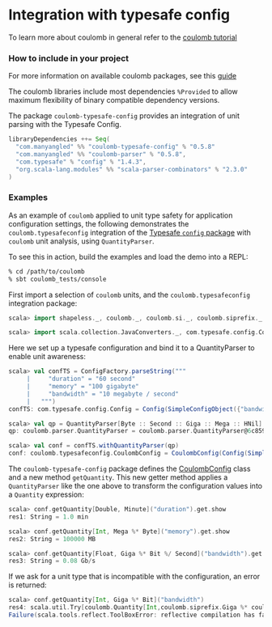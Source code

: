 # Integration with typesafe config

To learn more about coulomb in general refer to the
[coulomb tutorial](../README.md#tutorial)

### How to include in your project

For more information on available coulomb packages, see this
[guide](../README.md#how-to-include-coulomb-in-your-project)

The coulomb libraries include most dependencies `%Provided` to allow maximum flexibility
of binary compatible dependency versions.

The package `coulomb-typesafe-config` provides an integration of unit parsing with the Typesafe Config.
```scala
libraryDependencies ++= Seq(
  "com.manyangled" %% "coulomb-typesafe-config" % "0.5.8"
  "com.manyangled" %% "coulomb-parser" % "0.5.8",
  "com.typesafe" % "config" % "1.4.3",
  "org.scala-lang.modules" %% "scala-parser-combinators" % "2.3.0"
)
```

### Examples

As an example of `coulomb` applied to unit type safety for application configuration
settings, the following demonstrates the `coulomb.typesafeconfig` integration of the
[Typesafe `config` package](https://github.com/lightbend/config)
with `coulomb` unit analysis, using `QuantityParser`.

To see this in action, build the examples and load the demo into a REPL:

```bash
% cd /path/to/coulomb
% sbt coulomb_tests/console
```

First import a selection of `coulomb` units, and the `coulomb.typesafeconfig` integration package:

```scala
scala> import shapeless._, coulomb._, coulomb.si._, coulomb.siprefix._, coulomb.info._, coulomb.time._, coulomb.parser._

scala> import scala.collection.JavaConverters._, com.typesafe.config.ConfigFactory, coulomb.typesafeconfig._
```

Here we set up a typesafe configuration and bind it to a QuantityParser to enable unit awareness: 
```scala
scala> val confTS = ConfigFactory.parseString("""
     |     "duration" = "60 second"
     |     "memory" = "100 gigabyte"
     |     "bandwidth" = "10 megabyte / second"
     |   """)
confTS: com.typesafe.config.Config = Config(SimpleConfigObject({"bandwidth":"10 megabyte / second","duration":"60 second","memory":"100 gigabyte"}))

scala> val qp = QuantityParser[Byte :: Second :: Giga :: Mega :: HNil]
qp: coulomb.parser.QuantityParser = coulomb.parser.QuantityParser@6c8590b1

scala> val conf = confTS.withQuantityParser(qp)
conf: coulomb.typesafeconfig.CoulombConfig = CoulombConfig(Config(SimpleConfigObject({"bandwidth":"10 megabyte / second","duration":"60 second","memory":"100 gigabyte"})),coulomb.parser.QuantityParser@6c8590b1)
```

The `coulomb-typesafe-config` package defines the
[CoulombConfig](https://erikerlandson.github.io/coulomb/latest/api/coulomb/typesafeconfig/CoulombConfig.html)
class and a new method `getQuantity`.
This new getter method applies a `QuantityParser` like the one above to transform the configuration values into a
`Quantity` expression:
```scala
scala> conf.getQuantity[Double, Minute]("duration").get.show
res1: String = 1.0 min

scala> conf.getQuantity[Int, Mega %* Byte]("memory").get.show
res2: String = 100000 MB

scala> conf.getQuantity[Float, Giga %* Bit %/ Second]("bandwidth").get.show
res3: String = 0.08 Gb/s
```

If we ask for a unit type that is incompatible with the configuration, an error is returned:
```scala
scala> conf.getQuantity[Int, Giga %* Bit]("bandwidth")
res4: scala.util.Try[coulomb.Quantity[Int,coulomb.siprefix.Giga %* coulomb.info.Bit]] =
Failure(scala.tools.reflect.ToolBoxError: reflective compilation has failed...
```
